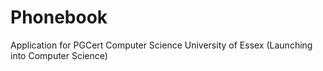 # Phonebook
Application for PGCert Computer Science University of Essex (Launching into Computer Science)
